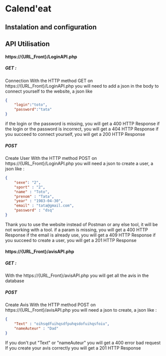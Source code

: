 # Calend'eat

## Instalation and configuration

## API Utilisation

#### https://{URL_Front}/LoginAPI.php

##### GET :

Connection
With the HTTP method GET on https://{URL_Front}/LoginAPI.php you will need to add a json in the body to connect yourself to the website, a json like
```json
{
    "login":"toto",
    "password":"tata"
}
```
if the login or the password is missing, you will get a 400 HTTP Response
if the login or the password is incorrect, you will get a 404 HTTP Response 
if you succeed to connect yourself, you will get a 200 HTTP Response

##### POST

Create User
With the HTTP method POST on https://{URL_Front}/LoginAPI.php you will need a json to create a user, a json like :
```json
{
    "sexe": "2",
    "sport" : "2",
    "name" : "Toto",
    "prenom" : "Tata",
    "year" : "1983-04-30",
    "email" : "tata@gmail.com",
    "password" : "dsq"
}
```
Thank you to use the website instead of Postman or any else tool, it will be not working with a tool.
if a param is missing, you will get a 400 HTTP Response
if the email is already use, you will get a 409 HTTP Response 
if you succeed to create a user, you will get a 201 HTTP Response



#### https://{URL_Front}/avisAPI.php

##### GET :

With the https://{URL_Front}/avisAPI.php you will get all the avis in the database

##### POST

Create Avis
With the HTTP method POST on https://{URL_Front}/avisAPI.php you will need a json to create, a json like :
```json
{
    "Text" : "oihsqdfuihqsdfpuhqsdofuihqsfoiu",
    "nameAuteur" : "Dad"
}
```
If you don't put "Text" or "nameAuteur" you will get a 400 error bad request
If you create your avis correctly you will get a 201 HTTP Response